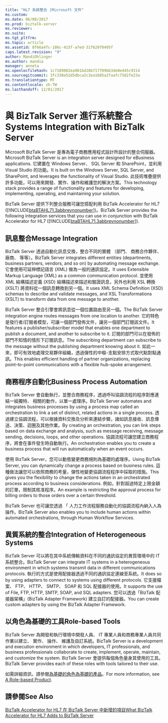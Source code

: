 ```yaml
---
title: "HL7 系統整合 |Microsoft 文件"
ms.custom: 
ms.date: 06/08/2017
ms.prod: biztalk-server
ms.reviewer: 
ms.suite: 
ms.tgt_pltfrm: 
ms.topic: article
ms.assetid: 8f66a4fc-186c-415f-a7ed-31f620f0495f
caps.latest.revision: "9"
author: MandiOhlinger
ms.author: mandia
manager: anneta
ms.openlocfilehash: 1c7189802ea981bd26b717f09bb3de0e445c9314
ms.sourcegitcommit: 3fc338e52d5dbca2c3ea1685a2faafc7582fe23a
ms.translationtype: MT
ms.contentlocale: zh-TW
ms.lasthandoff: 12/01/2017
---
```

# <a name="systems-integration-with-biztalk-server"></a><span data-ttu-id="3fa12-102">與 BizTalk Server 進行系統整合</span><span class="sxs-lookup"><span data-stu-id="3fa12-102">Systems Integration with BizTalk Server</span></span>
<span data-ttu-id="3fa12-103">Microsoft BizTalk Server 是專為電子商務應用程式設計所設計的整合伺服器。</span><span class="sxs-lookup"><span data-stu-id="3fa12-103">Microsoft BizTalk Server is an integration server designed for eBusiness applications.</span></span> <span data-ttu-id="3fa12-104">它建置在 Windows Server、 SQL Server 和 SharePoint，並利用 Visual Studio 的功能。</span><span class="sxs-lookup"><span data-stu-id="3fa12-104">It is built on the  Windows Server, SQL Server, and SharePoint, and leverages the functionality of  Visual Studio.</span></span> <span data-ttu-id="3fa12-105">此技術堆疊提供許多功能，可以用來開發、實作、操作和維護您的解決方案。</span><span class="sxs-lookup"><span data-stu-id="3fa12-105">This technology stack provides a range of functionality and features for developing, implementing, operating, and maintaining your solution.</span></span>  
  
 <span data-ttu-id="3fa12-106">BizTalk Server 提供下列整合服務可讓您搭配利用 BizTalk Accelerator for HL7 ([!INCLUDE[btaBTAHL71.3abbrevnonumber](../../includes/btabtahl71-3abbrevnonumber-md.md)])。</span><span class="sxs-lookup"><span data-stu-id="3fa12-106">BizTalk Server provides the following integration services that you can use in conjunction with BizTalk Accelerator for HL7 ([!INCLUDE[btaBTAHL71.3abbrevnonumber](../../includes/btabtahl71-3abbrevnonumber-md.md)]).</span></span>  
  
## <a name="message-integration"></a><span data-ttu-id="3fa12-107">訊息整合</span><span class="sxs-lookup"><span data-stu-id="3fa12-107">Message Integration</span></span>  
 <span data-ttu-id="3fa12-108">BizTalk Server 透過自動化訊息交換，整合不同的實體 （部門、 商務合作夥伴、 廠商、 等等）。</span><span class="sxs-lookup"><span data-stu-id="3fa12-108">BizTalk Server integrates different entities (departments, business partners, vendors, and so on) by automating message exchange.</span></span> <span data-ttu-id="3fa12-109">它會使用可延伸標記語言 (XML) 做為一般的通訊協定。</span><span class="sxs-lookup"><span data-stu-id="3fa12-109">It uses Extensible Markup Language (XML) as a common communication protocol.</span></span> <span data-ttu-id="3fa12-110">並使用 XML 結構描述定義 (XSD) 結構描述來描述和驗證訊息，另外也利用 XSL 轉換 (XSLT) 將資料從一個訊息轉換到另一個。</span><span class="sxs-lookup"><span data-stu-id="3fa12-110">It uses XML Schema Definition (XSD) schemas to describe and validate messages, and XSL Transformations (XSLT) to transform data from one message to another.</span></span>  
  
 <span data-ttu-id="3fa12-111">BizTalk Server 整合引擎會將訊息從一個位置路由至另一個。</span><span class="sxs-lookup"><span data-stu-id="3fa12-111">The BizTalk Server integration engine routes messages from one location to another.</span></span> <span data-ttu-id="3fa12-112">它的特色是發行者/訂閱者模型，可讓一個部門發佈文件，讓另一個部門訂閱該文件。</span><span class="sxs-lookup"><span data-stu-id="3fa12-112">It features a publisher/subscriber model that enables one department to publish a document, and another to subscribe to it.</span></span> <span data-ttu-id="3fa12-113">訂閱的部門可以在發佈的部門不知情的情形下訂閱訊息。</span><span class="sxs-lookup"><span data-stu-id="3fa12-113">The subscribing department can subscribe to the message without the publishing department knowing about it.</span></span> <span data-ttu-id="3fa12-114">如此一來，即可有效地處理交易夥伴組織，透過彈性的中樞-支點安排方式取代點對點通訊。</span><span class="sxs-lookup"><span data-stu-id="3fa12-114">This enables efficient handling of partner organizations, replacing point-to-point communications with a flexible hub-spoke arrangement.</span></span>  
  
## <a name="business-process-automation"></a><span data-ttu-id="3fa12-115">商務程序自動化</span><span class="sxs-lookup"><span data-stu-id="3fa12-115">Business Process Automation</span></span>  
 <span data-ttu-id="3fa12-116">BizTalk Server 會自動執行，並整合商務程序，透過呼叫協調流程的程序對應連結一組獨特、 相關的動作，以單一處理序。</span><span class="sxs-lookup"><span data-stu-id="3fa12-116">BizTalk Server automates and integrates business processes by using a process map called an orchestration to link a set of distinct, related actions in a single process.</span></span> <span data-ttu-id="3fa12-117">透過建立協調流程，可以根據資料交換及分析來連結步驟，諸如訊息接收、訊息傳送、決策、迴圈及其他作業。</span><span class="sxs-lookup"><span data-stu-id="3fa12-117">By creating an orchestration, you can link steps based on data exchange and analysis, such as message receiving, message sending, decisions, loops, and other operations.</span></span> <span data-ttu-id="3fa12-118">協調流程可讓您建立商務程序，將會在事件發生時自動執行。</span><span class="sxs-lookup"><span data-stu-id="3fa12-118">An orchestration enables you to create a business process that will run automatically when an event occurs.</span></span>  
  
 <span data-ttu-id="3fa12-119">使用 BizTalk Server，您可以動態變更商務規則為基礎的處理序。</span><span class="sxs-lookup"><span data-stu-id="3fa12-119">Using BizTalk Server, you can dynamically change a process based on business rules.</span></span> <span data-ttu-id="3fa12-120">這種做法讓您可以依照商務的考量，彈性地變更協調流程程序中採取的措施。</span><span class="sxs-lookup"><span data-stu-id="3fa12-120">This gives you the flexibility to change the actions taken in an orchestrated process according to business considerations.</span></span> <span data-ttu-id="3fa12-121">例如，針對超過特定上限金額的訂單，限制其核准程序。</span><span class="sxs-lookup"><span data-stu-id="3fa12-121">An example is restricting the approval process for billing orders to those orders over a certain threshold.</span></span>  
  
 <span data-ttu-id="3fa12-122">BizTalk Server 也可讓您透過 「 人力工作流程服務自動化的協調流程內納入人為操作。</span><span class="sxs-lookup"><span data-stu-id="3fa12-122">BizTalk Server also enables you to include human actions within automated orchestrations, through Human Workflow Services.</span></span>  
  
## <a name="integration-of-heterogeneous-systems"></a><span data-ttu-id="3fa12-123">異質系統的整合</span><span class="sxs-lookup"><span data-stu-id="3fa12-123">Integration of Heterogeneous Systems</span></span>  
 <span data-ttu-id="3fa12-124">BizTalk Server 可以將在其中系統傳輸資料在不同的通訊協定的異質環境中的 IT 系統整合。</span><span class="sxs-lookup"><span data-stu-id="3fa12-124">BizTalk Server can integrate IT systems in a heterogeneous environment in which systems transmit data in different communications protocols.</span></span> <span data-ttu-id="3fa12-125">執行的方式是使用配接器透過不同的通訊協定連線至系統。</span><span class="sxs-lookup"><span data-stu-id="3fa12-125">It does so by using adapters to connect to systems using different protocols.</span></span> <span data-ttu-id="3fa12-126">它支援檔案、 FTP、 HTTP、 SMTP、 SOAP 和 SQL 配接器的使用。</span><span class="sxs-lookup"><span data-stu-id="3fa12-126">It supports the use of File, FTP, HTTP, SMTP, SOAP, and SQL adapters.</span></span> <span data-ttu-id="3fa12-127">您可以透過「BizTalk 配接器架構」(BizTalk Adapter Framework) 建立自訂的配接器。</span><span class="sxs-lookup"><span data-stu-id="3fa12-127">You can create custom adapters by using the BizTalk Adapter Framework.</span></span>  
  
## <a name="role-based-tools"></a><span data-ttu-id="3fa12-128">以角色為基礎的工具</span><span class="sxs-lookup"><span data-stu-id="3fa12-128">Role-based Tools</span></span>  
 <span data-ttu-id="3fa12-129">BizTalk Server 為開發和執行環境中開發人員、 IT 專業人員和商務專業人員共同作業以建立、 實作、 操作、 維護及自訂系統。</span><span class="sxs-lookup"><span data-stu-id="3fa12-129">BizTalk Server is a development and execution environment in which developers, IT professionals, and business professionals collaborate to create, implement, operate, maintain, and customize the system.</span></span> <span data-ttu-id="3fa12-130">BizTalk Server 會提供每個角色量身其使用的工具。</span><span class="sxs-lookup"><span data-stu-id="3fa12-130">BizTalk Server provides each of these roles with tools tailored to their use.</span></span>  
  
 <span data-ttu-id="3fa12-131">如需詳細資訊，請參閱[為基礎的角色為基礎的產品](../../adapters-and-accelerators/accelerator-hl7/a-role-based-product1.md)。</span><span class="sxs-lookup"><span data-stu-id="3fa12-131">For more information, see [A Role-based Product](../../adapters-and-accelerators/accelerator-hl7/a-role-based-product1.md).</span></span>
  
## <a name="see-also"></a><span data-ttu-id="3fa12-132">請參閱</span><span class="sxs-lookup"><span data-stu-id="3fa12-132">See Also</span></span>  
 [<span data-ttu-id="3fa12-133">BizTalk Accelerator for HL7 在 BizTalk Server 中新增的項目</span><span class="sxs-lookup"><span data-stu-id="3fa12-133">What BizTalk Accelerator for HL7 Adds to BizTalk Server</span></span>](../../adapters-and-accelerators/accelerator-hl7/what-biztalk-accelerator-for-hl7-adds-to-biztalk-server.md)